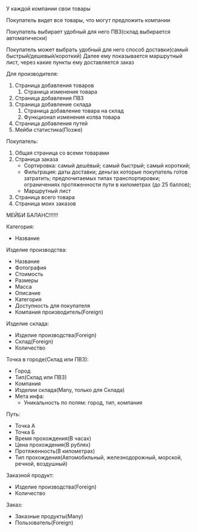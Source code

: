 У каждой компании свои товары

Покупатель видет все товары, что могут предложить компании

Покупатель выбирает удобный для него ПВЗ(склад выбирается автоматически)

Покупатель может выбрать удобный для него способ доставки(самый быстрый/дешевый/короткий)
Далее ему показывается маршрутный лист, через какие пункты ему доставляется заказ


Для производителя:
1. Страница добавления товаров
   1. Страница изменения товара
2. Страница добавления ПВЗ
3. Страница добавление склада
   1. Страница добавление товара на склад
   2. Функционал изменения колва товара
4. Страница добавления путей
5. Мейби статистика(Позже)


Покупатель:
1. Общая страница со всеми товарами
2. Страница заказа
    - Сортировка:
         самый дешёвый;
         самый быстрый;
         самый короткий;
    - Фильтрация:
         даты доставки;
         деньгах которые покупатель готов затратить;
         предпочитаемых типах транспортировки;
         ограничениях протяженности пути в километрах (до 25 баллов);
    - Маршрутный лист
3. Страница всего товара
4. Страница моих заказов


МЕЙБИ БАЛАНС!!!!!!


Категория:
- Название


Изделие производства:
- Название
- Фотография
- Стоимость
- Размеры
- Масса
- Описание
- Категория
- Доступность для покупателя
- Компания производитель(Foreign)


Изделие склада:
- Изделие производства(Foreign)
- Склад(Foreign)
- Количество


Точка в городе(Склад или ПВЗ):
- Город
- Тип(Склад или ПВЗ)
- Компания
- Изделии склада(Many, только для Склада)
- Мета инфа:
  - Уникальность по полям: город, тип, компания


Путь:
- Точка А
- Точка Б
- Время прохождения(В часах)
- Цена прохождения(В рублях)
- Протяженность(В километрах)
- Тип прохождения(Автомобильный, железнодорожный, морской, речной, воздушный)


Заказной продукт:
- Изделие производства(Foreign)
- Количество


Заказ:
- Заказные продукты(Many)
- Пользователь(Foreign)
